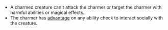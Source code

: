 -   A charmed creature can't attack the charmer or target the charmer with harmful abilities or magical effects.
-   The charmer has [advantage](https://www.dandwiki.com/wiki/5e_SRD:Advantage "5e SRD:Advantage") on any ability check to interact socially with the creature.